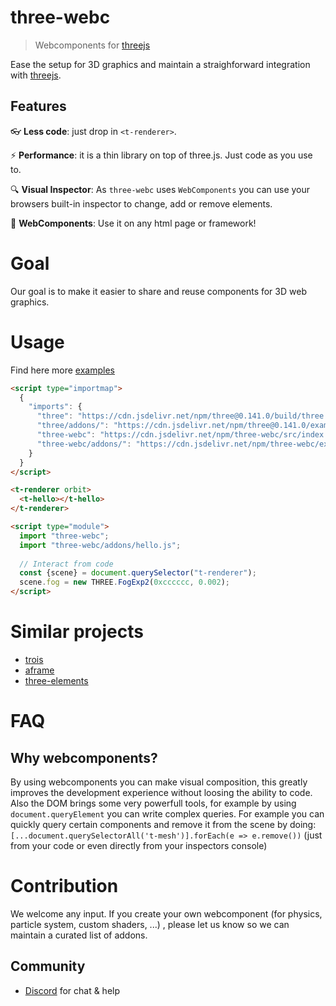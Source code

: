 # three-webc

> Webcomponents for [threejs]

Ease the setup for 3D graphics and maintain a straighforward integration with [threejs].

## Features

:eyeglasses: **Less code**: just drop in `<t-renderer>`.

:zap: **Performance**: it is a thin library on top of three.js. Just code as you use to.

:mag: **Visual Inspector**: As `three-webc` uses `WebComponents` you can use your browsers built-in inspector to change, add or remove elements.

:statue_of_liberty: **WebComponents**: Use it on any html page or framework!

# Goal
Our goal is to make it easier to share and reuse components for 3D web graphics.

# Usage
Find here more [examples](https://yellow-digital.github.io/three-webc/examples/list.html)

```html
<script type="importmap">
  {
    "imports": {
      "three": "https://cdn.jsdelivr.net/npm/three@0.141.0/build/three.module.js",
      "three/addons/": "https://cdn.jsdelivr.net/npm/three@0.141.0/examples/jsm/",
      "three-webc": "https://cdn.jsdelivr.net/npm/three-webc/src/index.js",
      "three-webc/addons/": "https://cdn.jsdelivr.net/npm/three-webc/examples/addons/"
    }
  }
</script>

<t-renderer orbit>
  <t-hello></t-hello>
</t-renderer>

<script type="module">
  import "three-webc";
  import "three-webc/addons/hello.js";
  
  // Interact from code
  const {scene} = document.querySelector("t-renderer");
  scene.fog = new THREE.FogExp2(0xcccccc, 0.002);
</script>
```

# Similar projects
- [trois](https://github.com/troisjs/trois)
- [aframe](https://aframe.io) 
- [three-elements](https://github.com/hmans/three-elements)

# FAQ
## Why webcomponents?
By using webcomponents you can make visual composition, this greatly improves the development experience without loosing the ability to code. Also the DOM brings some very powerfull tools, for example by using `document.queryElement` you can write complex queries. For example you can quickly query certain components and remove it from the scene by doing: `[...document.querySelectorAll('t-mesh')].forEach(e => e.remove())` (just from your code or even directly from your inspectors console)

# Contribution
We welcome any input. If you create your own webcomponent (for physics, particle system, custom shaders, ...) , please let us know so we can maintain a curated list of addons.
 
## Community

- [Discord] for chat & help

[discord]: https://discord.gg/fatjexFHNr
[threejs]: https://github.com/mrdoob/three.js
